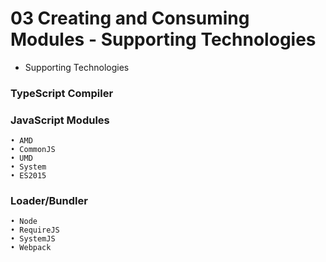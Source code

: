 # 03 Creating and Consuming Modules - Supporting Technologies

- Supporting Technologies

### TypeScript Compiler

### JavaScript Modules

	• AMD
	• CommonJS
	• UMD
	• System
	• ES2015

### Loader/Bundler

	• Node
	• RequireJS
	• SystemJS
	• Webpack